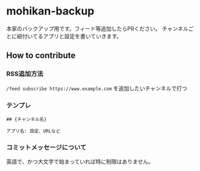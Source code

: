 # mohikan-backup

本家のバックアップ用です。フィード等追加したらPRください。
チャンネルごとに紐付いてるアプリと設定を書いていきます。

## How to contribute

### RSS追加方法

`/feed subscribe https://www.example.com` を追加したいチャンネルで打つ

### テンプレ
```
## {チャンネル名}

アプリ名: 設定、URLなど
```
### コミットメッセージについて

英語で、かつ大文字で始まっていれば特に制限はありません。